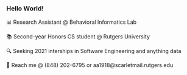 ### Hello World!
<p>📊 Research Assistant @ Behavioral Informatics Lab</p>
<p>📚 Second-year Honors CS student @ Rutgers University</p>
<p>🔍 Seeking 2021 interships in Software Engineering and anything data</p>
<p>📧 Reach me @ (848) 202-6795 or aa1918@scarletmail.rutgers.edu</p>
